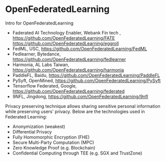 # OpenFederatedLearning
Intro for OpenFederatedLearning

- Faderated AI Technology Enabler, Webank Fin tech , https://github.com/OpenFederatedLearning/FATE  https://github.com/OpenFederatedLearning/eggroll 
- FedML, USC, https://github.com/OpenFederatedLearning/FedML
- Fedlearner, Bytedance, https://github.com/OpenFederatedLearning/fedlearner 
- Harmonia, AL Labs Taiwan, https://github.com/OpenFederatedLearning/harmonia 
- PaddleFL, Baidu, https://github.com/OpenFederatedLearning/PaddleFL 
- PySyft, OpenMined,  https://github.com/OpenFederatedLearning/PySyft
- Tensorflow Federated, Google, https://github.com/OpenFederatedLearning/federated
- 9NFL, Jingdong, https://github.com/OpenFederatedLearning/9nfl


Privacy preserving technique allows sharing sensitive personal information while preserving users' privacy. Below are the technologies used in Federated Learning:

- Anonymization (weakest)
- Differential Privacy
- Fully Homomorphic Encryption (FHE)
- Secure Multi-Party Computation (MPC)
- Zero Knowledge Proof (e.g. Blockchain)
- Confidential Computing through TEE (e.g. SGX and TrustZone)

